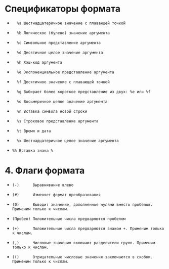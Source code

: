 # Спецификаторы формата

-       %a Шестнадцатеричное значение с плавающей точкой

-       %b Логическое (булево) значение аргумента

-       %c Символьное представление аргумента

-       %d Десятичное целое значение аргумента

-       %h Хэш-код аргумента

-       %e Экспоненциальное представление аргумента

-       %f Десятичное значение с плавающей точкой

-       %g Выбирает более короткое представление из двух: %е или %f

-       %o Восьмеричное целое значение аргумента

-       %n Вставка символа новой строки

-       %s Строковое представление аргумента

-       %t Время и дата

-       %x Шестнадцатеричное целое значение аргумента

-     %% Вставка знака %

# 4. Флаги формата

-     (-)      Выравнивание влево
-     (#)      Изменяет формат преобразования
-     (0)      Выводит значение, дополненное нулями вместо пробелов. Применим только к числам.
-     (Пробел) Положительные числа предваряются пробелом
-     (+)      Положительные числа предваряются знаком +. Применим только к числам.
-     (,)      Числовые значения включают разделители групп. Применим только к числам.
-     (()      Отрицательные числовые значения заключаются в скобки. Применим только к числам.